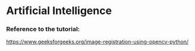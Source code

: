 # Artificial Intelligence

### Reference to the tutorial: 
https://www.geeksforgeeks.org/image-registration-using-opencv-python/
